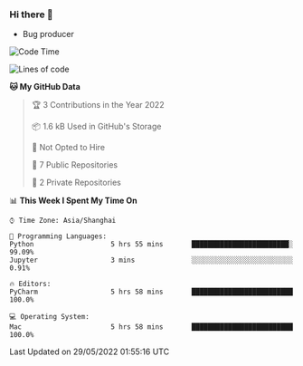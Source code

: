 ### Hi there 👋
* Bug producer
<!--START_SECTION:waka-->
![Code Time](http://img.shields.io/badge/Code%20Time-0%20secs-blue)

![Lines of code](https://img.shields.io/badge/From%20Hello%20World%20I%27ve%20Written-5%20Thousand%20lines%20of%20code-blue)

**🐱 My GitHub Data** 

> 🏆 3 Contributions in the Year 2022
 > 
> 📦 1.6 kB Used in GitHub's Storage 
 > 
> 🚫 Not Opted to Hire
 > 
> 📜 7 Public Repositories 
 > 
> 🔑 2 Private Repositories  
 > 
📊 **This Week I Spent My Time On** 

```text
⌚︎ Time Zone: Asia/Shanghai

💬 Programming Languages: 
Python                   5 hrs 55 mins       ████████████████████████░   99.09% 
Jupyter                  3 mins              ░░░░░░░░░░░░░░░░░░░░░░░░░   0.91%

🔥 Editors: 
PyCharm                  5 hrs 58 mins       █████████████████████████   100.0%

💻 Operating System: 
Mac                      5 hrs 58 mins       █████████████████████████   100.0%

```


 Last Updated on 29/05/2022 01:55:16 UTC
<!--END_SECTION:waka-->
